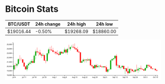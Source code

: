 # Bitcoin Stats

BTC/USDT|24h change|24h high|24h low|
|---|---|---|---|
|$19016.44|-0.50%|$19268.09|$18860.00|

<img src="./chart.svg">
